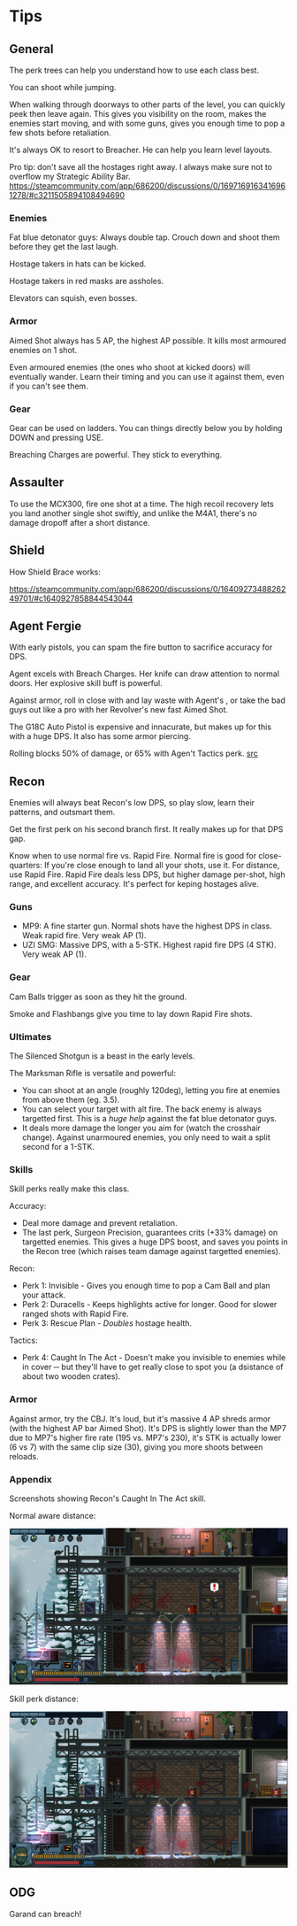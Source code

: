 # Tips

## General

The perk trees can help you understand how to use each class best.

You can shoot while jumping.

When walking through doorways to other parts of the level, you can quickly peek then leave again. This gives you visibility on the room, makes the enemies start moving, and with some guns, gives you enough time to pop a few shots before retaliation.

It's always OK to resort to Breacher. He can help you learn level layouts.

Pro tip: don't save all the hostages right away. I always make sure not to overflow my Strategic Ability Bar.
https://steamcommunity.com/app/686200/discussions/0/1697169163416961278/#c3211505894108494690


### Enemies

Fat blue detonator guys: Always double tap. Crouch down and shoot them before they get the last laugh.

Hostage takers in hats can be kicked.

Hostage takers in red masks are assholes.

Elevators can squish, even bosses.

### Armor

Aimed Shot always has 5 AP, the highest AP possible. It kills most armoured enemies on 1 shot.

Even armoured enemies (the ones who shoot at kicked doors) will eventually wander. Learn their timing and you can use it against them, even if you can't see them.

### Gear

Gear can be used on ladders. You can things directly below you by holding DOWN and pressing USE.

Breaching Charges are powerful. They stick to everything.


## Assaulter

To use the MCX300, fire one shot at a time. The high recoil recovery lets you land another single shot swiftly, and unlike the M4A1, there's no damage dropoff after a short distance.


## Shield

How Shield Brace works:

https://steamcommunity.com/app/686200/discussions/0/1640927348826249701/#c1640927858844543044

## Agent Fergie

With early pistols, you can spam the fire button to sacrifice accuracy for DPS.

Agent excels with Breach Charges. Her knife can draw attention to normal doors. Her explosive skill buff is powerful.

Against armor, roll in close with and lay waste with Agent's , or take the bad guys out like a pro with her Revolver's new fast Aimed Shot.

The G18C Auto Pistol is expensive and innacurate, but makes up for this with a huge DPS. It also has some armor piercing.

Rolling blocks 50% of damage, or 65% with Agen't Tactics perk.
[src](https://steamcommunity.com/app/686200/discussions/0/3183345000083186460/?ctp=14#c1696046342868246863)


## Recon

Enemies will always beat Recon's low DPS, so play slow, learn their patterns, and outsmart them.

Get the first perk on his second branch first. It really makes up for that DPS gap.

Know when to use normal fire vs. Rapid Fire. Normal fire is good for close-quarters: If you're close enough to land all your shots, use it. For distance, use Rapid Fire. Rapid Fire deals less DPS, but higher damage per-shot, high range, and excellent accuracy. It's perfect for keping hostages alive.

### Guns

- MP9: A fine starter gun. Normal shots have the highest DPS in class. Weak rapid fire. Very weak AP (1).
- UZI SMG: Massive DPS, with a 5-STK. Highest rapid fire DPS (4 STK). Very weak AP (1).

### Gear

Cam Balls trigger as soon as they hit the ground.

Smoke and Flashbangs give you time to lay down Rapid Fire shots.

### Ultimates

The Silenced Shotgun is a beast in the early levels.

The Marksman Rifle is versatile and powerful:

- You can shoot at an angle (roughly 120deg), letting you fire at enemies from above them (eg. 3.5).
- You can select your target with alt fire. The back enemy is always targetted first. This is a _huge help_ against the fat blue detonator guys.
- It deals more damage the longer you aim for (watch the crosshair change). Against unarmoured enemies, you only need to wait a split second for a 1-STK.

### Skills

Skill perks really make this class.

Accuracy:

- Deal more damage and prevent retaliation.
- The last perk, Surgeon Precision, guarantees crits (+33% damage) on targetted enemies. This gives a huge DPS boost, and saves you points in the Recon tree (which raises team damage against targetted enemies).

Recon:

- Perk 1: Invisible - Gives you enough time to pop a Cam Ball and plan your attack.
- Perk 2: Duracells - Keeps highlights active for longer. Good for slower ranged shots with Rapid Fire.
- Perk 3: Rescue Plan - _Doubles_ hostage health.

Tactics:

- Perk 4: Caught In The Act - Doesn't make you invisible to enemies while in cover ─ but they'll have to get really close to spot you (a dsistance of about two wooden crates).

### Armor

Against armor, try the CBJ. It's loud, but it's massive 4 AP shreds armor (with the highest AP bar Aimed Shot). It's DPS is slightly lower than the MP7 due to MP7's higher fire rate (195 vs. MP7's 230), it's STK is actually lower (6 vs 7) with the same clip size (30), giving you more shoots between reloads.

### Appendix

Screenshots showing Recon's Caught In The Act skill.

Normal aware distance:

![](media/recon-cover-1.png)

Skill perk distance:

![](media/recon-cover-2.png)


## ODG

Garand can breach!
